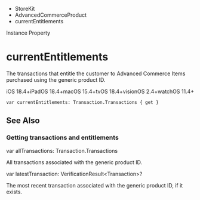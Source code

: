 

- StoreKit
- AdvancedCommerceProduct
-  currentEntitlements 

Instance Property

# currentEntitlements

The transactions that entitle the customer to Advanced Commerce Items purchased using the generic product ID.

iOS 18.4+iPadOS 18.4+macOS 15.4+tvOS 18.4+visionOS 2.4+watchOS 11.4+

``` source
var currentEntitlements: Transaction.Transactions { get }
```

## See Also

### Getting transactions and entitlements

var allTransactions: Transaction.Transactions

All transactions associated with the generic product ID.

var latestTransaction: VerificationResult&lt;Transaction>?

The most recent transaction associated with the generic product ID, if it exists.

